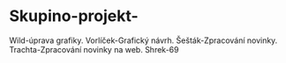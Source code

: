 # Skupino-projekt-
Wild-úprava grafiky.
Vorlíček-Grafický návrh.
Šešták-Zpracování novinky. 
Trachta-Zpracování novinky na web.
Shrek-69
